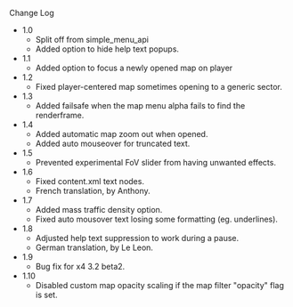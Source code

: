 
Change Log

* 1.0
  - Split off from simple_menu_api
  - Added option to hide help text popups.
* 1.1
  - Added option to focus a newly opened map on player
* 1.2
  - Fixed player-centered map sometimes opening to a generic sector.
* 1.3
  - Added failsafe when the map menu alpha fails to find the renderframe.
* 1.4
  - Added automatic map zoom out when opened.
  - Added auto mouseover for truncated text.
* 1.5
  - Prevented experimental FoV slider from having unwanted effects.
* 1.6
  - Fixed content.xml text nodes.
  - French translation, by Anthony.
* 1.7
  - Added mass traffic density option.
  - Fixed auto mousover text losing some formatting (eg. underlines).
* 1.8
  - Adjusted help text suppression to work during a pause.
  - German translation, by Le Leon.
* 1.9
  - Bug fix for x4 3.2 beta2.
* 1.10
  - Disabled custom map opacity scaling if the map filter "opacity" flag is set.